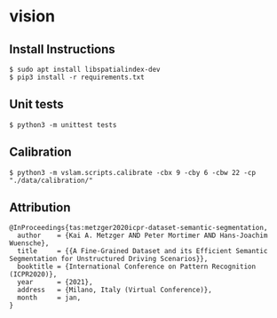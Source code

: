 # vision

## Install Instructions

```
$ sudo apt install libspatialindex-dev
$ pip3 install -r requirements.txt
```

## Unit tests

```
$ python3 -m unittest tests
```

## Calibration

```
$ python3 -m vslam.scripts.calibrate -cbx 9 -cby 6 -cbw 22 -cp "./data/calibration/"
```

## Attribution

```
@InProceedings{tas:metzger2020icpr-dataset-semantic-segmentation,
  author    = {Kai A. Metzger AND Peter Mortimer AND Hans-Joachim Wuensche},
  title     = {{A Fine-Grained Dataset and its Efficient Semantic Segmentation for Unstructured Driving Scenarios}},
  booktitle = {International Conference on Pattern Recognition (ICPR2020)},
  year      = {2021},
  address   = {Milano, Italy (Virtual Conference)},
  month     = jan,
}
```